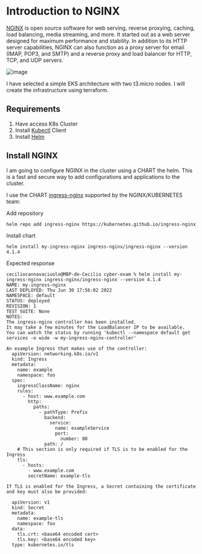 # Introduction to NGINX

[NGINX](https://www.nginx.com/resources/glossary/nginx/) is open source software for web serving, reverse proxying, caching, load balancing, media streaming, and more. It started out as a web server designed for maximum performance and stability. In addition to its HTTP server capabilities, NGINX can also function as a proxy server for email (IMAP, POP3, and SMTP) and a reverse proxy and load balancer for HTTP, TCP, and UDP servers.

![image](https://cdn-media-1.freecodecamp.org/images/RooSvbKlAWsOjkz8JPactXH-GPf4Pe6DC3Ue ':size=80%')


I have selected a simple EKS architecture with two t3.micro nodes. I will create the infrastructure using terraform.

## Requirements

1. Have access K8s Cluster
2. Install [Kubectl](https://kubernetes.io/docs/tasks/tools/) Client
3. Install [Helm](https://helm.sh/docs/intro/install/)

## Install NGINX

I am going to configure NGINX in the cluster using a CHART the helm. This is a fast and secure way to add configurations and applications to the cluster.


I use the CHART [ingress-nginx](https://artifacthub.io/packages/helm/ingress-nginx/ingress-nginx) supported by the NGINX/KUBERNETES team:


Add repository

    helm repo add ingress-nginx https://kubernetes.github.io/ingress-nginx

Install chart

    helm install my-ingress-nginx ingress-nginx/ingress-nginx --version 4.1.4

Expected response

    ceciliocannavaciuolo@MBP-de-Cecilio cyber-exam % helm install my-ingress-nginx ingress-nginx/ingress-nginx --version 4.1.4
    NAME: my-ingress-nginx
    LAST DEPLOYED: Thu Jun 30 17:56:02 2022
    NAMESPACE: default
    STATUS: deployed
    REVISION: 1
    TEST SUITE: None
    NOTES:
    The ingress-nginx controller has been installed.
    It may take a few minutes for the LoadBalancer IP to be available.
    You can watch the status by running 'kubectl --namespace default get services -o wide -w my-ingress-nginx-controller'

    An example Ingress that makes use of the controller:
      apiVersion: networking.k8s.io/v1
      kind: Ingress
      metadata:
        name: example
        namespace: foo
      spec:
        ingressClassName: nginx
        rules:
          - host: www.example.com
            http:
              paths:
                - pathType: Prefix
                  backend:
                    service:
                      name: exampleService
                      port:
                        number: 80
                  path: /
        # This section is only required if TLS is to be enabled for the Ingress
        tls:
          - hosts:
            - www.example.com
            secretName: example-tls

    If TLS is enabled for the Ingress, a Secret containing the certificate and key must also be provided:

      apiVersion: v1
      kind: Secret
      metadata:
        name: example-tls
        namespace: foo
      data:
        tls.crt: <base64 encoded cert>
        tls.key: <base64 encoded key>
      type: kubernetes.io/tls
